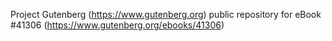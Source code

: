 Project Gutenberg (https://www.gutenberg.org) public repository for eBook #41306 (https://www.gutenberg.org/ebooks/41306)
